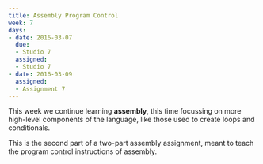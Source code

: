 ```yaml
---
title: Assembly Program Control
week: 7
days:
- date: 2016-03-07
  due: 
  - Studio 7
  assigned:
  - Studio 7
- date: 2016-03-09
  assigned:
  - Assignment 7
---
```


This week we continue learning **assembly**, this time focussing on more high-level components of the language, like those used to create loops and conditionals.

This is the second part of a two-part assembly assignment, meant to teach the program control instructions of assembly.